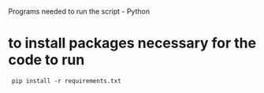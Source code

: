 Programs needed to run the script
    - Python
# to install packages necessary for the code to run 
     pip install -r requirements.txt
 
    

